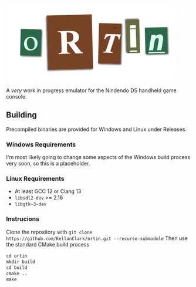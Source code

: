 ![Ortin](logo.png)

A *very* work in progress emulator for the Nindendo DS handheld game console.

## Building
Precompiled binaries are provided for Windows and Linux under Releases.

### Windows Requirements
I'm most likely going to change some aspects of the Windows build process very soon, so this is a placeholder.

### Linux Requirements
- At least GCC 12 or Clang 13
- `libsdl2-dev` >= 2.16
- `libgtk-3-dev`

### Instrucions
Clone the repository with `git clone https://github.com/KellanClark/ortin.git --recurse-submodule`
Then use the standard CMake build process
```
cd ortin
mkdir build
cd build
cmake ..
make
```